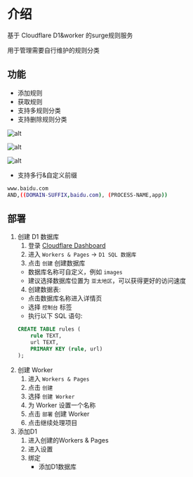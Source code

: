 # 介绍

基于 Cloudflare D1&worker 的surge规则服务

用于管理需要自行维护的规则分类

## 功能

- 添加规则
- 获取规则
- 支持多规则分类
- 支持删除规则分类

![alt](https://xianyi-img.eu.org/1734927306145.png)

![alt](https://xianyi-img.eu.org/1734927353039.png)

![alt](https://xianyi-img.eu.org/1734927419897.png)

- 支持多行&自定义前缀

```bash
www.baidu.com
AND,((DOMAIN-SUFFIX,baidu.com), (PROCESS-NAME,app))
```

## 部署

1. 创建 D1 数据库
    1. 登录 [Cloudflare Dashboard](https://dash.cloudflare.com)
    2. 进入 `Workers & Pages` → `D1 SQL 数据库`
    3. 点击 `创建` 创建数据库
    - 数据库名称可自定义，例如 `images`
    - 建议选择数据库位置为 `亚太地区`，可以获得更好的访问速度
    4. 创建数据表:
    - 点击数据库名称进入详情页
    - 选择 `控制台` 标签
    - 执行以下 SQL 语句:
    ```sql
    CREATE TABLE rules (
        rule TEXT,
        url TEXT,
        PRIMARY KEY (rule, url)
    );
    ```
2. 创建 Worker
    1. 进入 `Workers & Pages`
    2. 点击 `创建`
    3. 选择 `创建 Worker`
    4. 为 Worker 设置一个名称
    5. 点击 `部署` 创建 Worker
    6. 点击继续处理项目
3. 添加D1
    1. 进入创建的Workers & Pages
    2. 进入设置
    3. 绑定
        - 添加D1数据库
